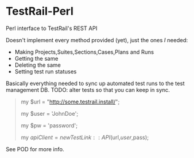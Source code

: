 TestRail-Perl
=============

Perl interface to TestRail's REST API

Doesn't implement every method provided (yet), just the ones *I* needed:

* Making Projects,Suites,Sections,Cases,Plans and Runs
* Getting the same
* Deleting the same
* Setting test run statuses

Basically everything needed to sync up automated test runs to the test management DB.
TODO: alter tests so that you can keep in sync.

> my $url = "http://some.testrail.install/";
> 
> my $user = 'JohnDoe';
> 
> my $pw = 'password';
> 
> my $apiClient = new TestLink::API($url,$user,$pass);

See POD for more info.
